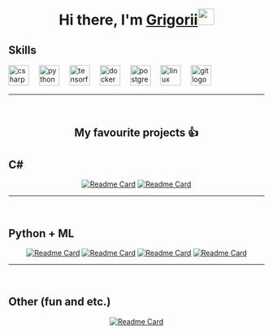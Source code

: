 <div align="center">
  <h1>Hi there, I'm <a href="https://t.me/Grinik767" target="_blank">Grigorii</a><img src="https://github.com/blackcater/blackcater/raw/main/images/Hi.gif" height="32"/></h1>
</div>
 <div align="left">
  <h2>Skills</h2>
  <img src="https://cdn.jsdelivr.net/gh/devicons/devicon/icons/csharp/csharp-original.svg" height="40" alt="csharp logo"  />
  <img width="12" />
  <img src="https://cdn.jsdelivr.net/gh/devicons/devicon/icons/python/python-original.svg" height="40" alt="python logo"  />
  <img width="12" />
  <img src="https://cdn.jsdelivr.net/gh/devicons/devicon/icons/tensorflow/tensorflow-original.svg" height="40" alt="tensorflow logo"  />
  <img width="12" />
  <img src="https://cdn.jsdelivr.net/gh/devicons/devicon/icons/docker/docker-original.svg" height="40" alt="docker logo"  />
  <img width="12" />
  <img src="https://cdn.jsdelivr.net/gh/devicons/devicon/icons/postgresql/postgresql-original.svg" height="40" alt="postgresql logo"  />
  <img width="12" />
  <img src="https://cdn.jsdelivr.net/gh/devicons/devicon/icons/linux/linux-original.svg" height="40" alt="linux logo"  />
  <img width="12" />
  <img src="https://cdn.jsdelivr.net/gh/devicons/devicon/icons/git/git-original.svg" height="40" alt="git logo"  />
</div>
 <hr>
<br>
<div align="center">
  <h2>My favourite projects 👍</h2>
</div>
<div>
  
  <h2>C#</h2>
  <div align="center">
    
  [![Readme Card](https://github-readme-stats.vercel.app/api/pin/?username=Grinik767&repo=fi.Journal-Backend&theme=tokyonight&cache_seconds=60)](https://github.com/Grinik767/fi.Journal-Backend)
  [![Readme Card](https://github-readme-stats.vercel.app/api/pin/?username=RevaVlad&repo=UnityGame&theme=tokyonight&cache_seconds=60)](https://github.com/RevaVlad/UnityGame)
  </div>
  <hr>
  <br>
  
  <h2>Python + ML</h2>
  <div align="center">
    
  [![Readme Card](https://github-readme-stats.vercel.app/api/pin/?username=Grinik767&repo=Kit&theme=tokyonight&cache_seconds=60)](https://github.com/Grinik767/Kit)
  [![Readme Card](https://github-readme-stats.vercel.app/api/pin/?username=DesMonNt&repo=search-engine&theme=tokyonight&cache_seconds=60)](https://github.com/DesMonNt/search-engine)
  [![Readme Card](https://github-readme-stats.vercel.app/api/pin/?username=Grinik767&repo=Clouds&theme=tokyonight&cache_seconds=60)](https://github.com/Grinik767/Clouds)
  [![Readme Card](https://github-readme-stats.vercel.app/api/pin/?username=Grinik767&repo=gazik&theme=tokyonight&cache_seconds=60)](https://github.com/Grinik767/gazik)
  </div>
  <hr>
  <br>

  <h2>Other (fun and etc.)</h2>
  <div align="center">
    
  [![Readme Card](https://github-readme-stats.vercel.app/api/pin/?username=Grinik767&repo=2048-on-Jack&theme=tokyonight&cache_seconds=60)](https://github.com/Grinik767/2048-on-Jack)
  </div>
  
</div>
 
